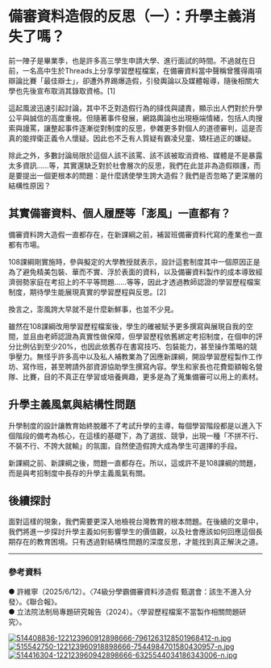 # 備審資料造假的反思（一）：升學主義消失了嗎？
前一陣子是畢業季，也是許多高三學生申請大學、進行面試的時間。不過就在日前，一名高中生於Threads上分享學習歷程檔案，在備審資料當中聲稱曾獲得兩項辯論比賽「最佳辯士」，卻遭外界踢爆造假，引發輿論以及媒體報導，隨後相關大學也先後宣布取消其錄取資格。[1]

這起風波迅速引起討論，其中不乏對造假行為的撻伐與譴責，顯示出人們對於升學公平與誠信的高度重視。但隨著事件發展，網路輿論也出現極端情緒，包括人肉搜索與謾罵，讓整起事件逐漸從對制度的反思，參雜更多對個人的道德審判，這是否真的能捍衛正義令人懷疑。因此也不乏有人質疑有霸凌兒童、矯枉過正的嫌疑。

除此之外，多數討論局限於這個人該不該罵、該不該被取消資格、媒體是不是暴露太多資訊……等，其實還缺乏對於社會層次的反思，我們在此並非為造假辯護，而是要提出一個更根本的問題：是什麼誘使學生誇大造假？我們是否忽略了更深層的結構性原因？

## 其實備審資料、個人履歷等「澎風」一直都有？
備審資料誇大造假一直都存在，在新課綱之前，補習班備審資料代寫的產業也一直都有市場。

108課綱剛實施時，參與擬定的大學教授就表示，設計這套制度其中一個原因正是為了避免精美包裝、華而不實、浮於表面的資料，以及備審資料製作的成本導致經濟弱勢家庭在考招上的不平等問題……等等，因此才透過教師認證的學習歷程檔案制度，期待學生能展現真實的學習歷程與反思。[2]

換言之，澎風誇大早就不是什麼新鮮事，也並不少見。

雖然在108課綱改用學習歷程檔案後，學生的確被賦予更多撰寫與展現自我的空間，並且由老師認證為真實性做保障，但學習歷程依舊綁定考招制度，在個申的評分比例佔到至少20%，也因此依舊存在書寫技巧、包裝能力，甚至操作策略的競爭壓力。無怪乎許多高中以及私人補教業為了因應新課綱，開設學習歷程製作工作坊、寫作班，甚至聘請外部資源協助學生撰寫內容。學生和家長也花費鉅額報名營隊、比賽，目的不真正在學習或培養興趣，更多是為了蒐集備審可以用上的素材。

## 升學主義風氣與結構性問題
升學制度的設計讓教育始終脫離不了考試升學的主導，每個學習階段都是以進入下個階段的備考為核心，在這樣的基礎下，為了選拔、競爭，出現一種「不拼不行、不裝不行、不誇大就輸」的氛圍，自然使造假誇大成為學生可選擇的手段。

新課綱之前、新課綱之後，問題一直都存在。所以，這或許不是108課綱的問題，而是與考招制度中長存的升學主義風氣有關。

## 後續探討
面對這樣的現象，我們需要更深入地檢視台灣教育的根本問題。在後續的文章中，我們將進一步探討升學主義如何影響學生的價值觀，以及社會應該如何回應這個長期存在的教育困境。只有透過對結構性問題的深度反思，才能找到真正解決之道。

---

### 參考資料
● 許維寧（2025/6/12）。〈74級分學霸備審資料涉造假 甄選會：該生不進入分發〉。《聯合報》。  
● 立法院法制局專題研究報告（2024）。〈學習歷程檔案不當製作相關問題研究〉。

[![514408836-122123960912898666-7961263128501968412-n.jpg](https://i.postimg.cc/SRxP2Xpw/514408836-122123960912898666-7961263128501968412-n.jpg)](https://postimg.cc/CB979x5N)
[![515542750-122123960918898666-7544984701580430957-n.jpg](https://i.postimg.cc/zDx6mkC5/515542750-122123960918898666-7544984701580430957-n.jpg)](https://postimg.cc/hh7pTTZ3)
[![514416304-122123960942898666-6325544034186343006-n.jpg](https://i.postimg.cc/hPwYvPZ5/514416304-122123960942898666-6325544034186343006-n.jpg)](https://postimg.cc/rK1jYck1)